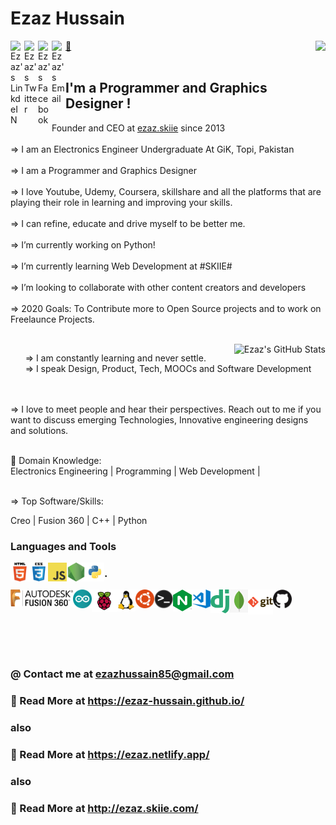 

<!--
**ezaz-hussain/ezaz_hussain* is a ✨ _special_ ✨ repository because its `README.md` (this file) appears on your GitHub profile.

Here are some ideas to get you started:

- 🔭 I’m currently working on ...
- 🌱 I’m currently learning ...
- 👯 I’m looking to collaborate on ...
- 🤔 I’m looking for help with ...
- 💬 Ask me about ...
- 📫 How to reach me: ...
- 😄 Pronouns: ...
- ⚡ Fun fact: ...
-->

# Ezaz Hussain




<img align="right" src="https://profile-counter.glitch.me/ezaz-hussain/count.svg" />

<a href="https://www.linkedin.com/in/ezaz-hussain-64987b19a/">
  <img align="left" alt="Ezaz's LinkdeIN" width="22px" src="https://cdn.jsdelivr.net/npm/simple-icons@v3/icons/linkedin.svg" />
</a>
<a href="https://twitter.com/ezazhussain85">
  <img align="left" alt="Ezaz's Twitter" width="22px" src="https://cdn.jsdelivr.net/npm/simple-icons@v3/icons/twitter.svg" />
</a>
<a href="https://www.facebook.com/ezaz.hussain.39">
  <img align="left" alt="Ezaz's Facebook" width="22px" src="https://cdn.jsdelivr.net/npm/simple-icons@v3/icons/facebook.svg" />
</a>
<a href="mailto:ezazhussain85@gmail.com">
  <img align="left" alt="Ezaz's Email" width="22px" src="https://cdn.jsdelivr.net/npm/simple-icons@v3/icons/gmail.svg" />
</a>
<a href="https://ezaz-hussain.github.io">🔗</a>
 <br /><br />
 
## I'm a Programmer and Graphics Designer !
 Founder and CEO at <a href="http://ezaz.skiie.com/">ezaz.skiie</a> since 2013
<br /><br />
=> I am an Electronics Engineer Undergraduate At GiK, Topi, Pakistan
<br /><br />
=> I am a Programmer and Graphics Designer
<br /><br />
=> I love Youtube, Udemy, Coursera, skillshare and all the platforms that are playing their role in learning and improving your skills. 
<br /><br />
=> I can refine, educate and drive myself to be better me.
 <br /><br />
=> I’m currently working on Python!
 <br /><br />
=> I’m currently learning Web Development at #SKIIE#
 <br /><br />
=> I’m looking to collaborate with other content creators and developers
 <br /><br />
=> 2020 Goals: To Contribute more to Open Source projects and to work on Freelaunce Projects.


<br /><img src="https://github-readme-stats.vercel.app/api?username=ezaz-hussain&show_icons=true&hide_border=true&theme=vue" alt=" Ezaz's GitHub Stats" align="right">


 &nbsp;  &nbsp;  &nbsp;  => I am constantly learning and never settle.<br />
 &nbsp;  &nbsp;  &nbsp;  => I speak Design, Product, Tech, MOOCs and Software Development<br />
 <br /><br />
 
=> I love to meet people and hear their perspectives. Reach out to me if you want to discuss emerging Technologies, Innovative engineering designs and solutions.
 <br /><br />
 
👀 Domain Knowledge:<br />
Electronics Engineering | Programming | Web Development |
 <br /><br />
 
=> Top Software/Skills:<br />

Creo | Fusion 360 | C++ | Python







<h3>Languages and Tools</h3>

<img align="left" alt="HTML5" width="30px" src="https://github.com/HuzaifaIrfan/HuzaifaIrfan/blob/master/img/html.png" />
<img align="left" alt="CSS3" width="30px" src="https://github.com/HuzaifaIrfan/HuzaifaIrfan/blob/master/img/css.png" />
<img align="left" alt="JavaScript" width="30px" src="https://github.com/HuzaifaIrfan/HuzaifaIrfan/blob/master/img/javascript.png" />
<img align="left" alt="Node.js" width="30px" src="https://github.com/HuzaifaIrfan/HuzaifaIrfan/blob/master/img/nodejs.png" />
<img align="left" alt="Python" width="30px" src="https://github.com/HuzaifaIrfan/HuzaifaIrfan/blob/master/img/python.png" />



<h3>.</h3>

<img align="left" alt="Fusion 360" width="100px" src="https://github.com/HuzaifaIrfan/HuzaifaIrfan/blob/master/img/fusion360.png" />
<img align="left" alt="Arduino" width="30px" src="https://github.com/HuzaifaIrfan/HuzaifaIrfan/blob/master/img/arduino.png" />
<img align="left" alt="Raspberry PI" width="40px" src="https://github.com/HuzaifaIrfan/HuzaifaIrfan/blob/master/img/raspi.png" />
<img align="left" alt="Linux" width="30px" src="https://github.com/HuzaifaIrfan/HuzaifaIrfan/blob/master/img/linux.png" />
<img align="left" alt="Ubuntu" width="30px" src="https://github.com/HuzaifaIrfan/HuzaifaIrfan/blob/master/img/ubuntu.png" />
<img align="left" alt="Terminal" width="30px" src="https://github.com/HuzaifaIrfan/HuzaifaIrfan/blob/master/img/terminal.png" />
<img align="left" alt="Nginx" width="30px" src="https://github.com/HuzaifaIrfan/HuzaifaIrfan/blob/master/img/nginx.png" />
<img align="left" alt="Visual Studio Code" width="30px" src="https://github.com/HuzaifaIrfan/HuzaifaIrfan/blob/master/img/visual-studio-code.png" />
<img align="left" alt="Django" width="30px" src="https://github.com/HuzaifaIrfan/HuzaifaIrfan/blob/master/img/django.png" />
<img align="left" alt="MongoDB" width="30px" src="https://github.com/HuzaifaIrfan/HuzaifaIrfan/blob/master/img/mongodb.jpeg" />
<img align="left" alt="Git" width="40px" src="https://github.com/HuzaifaIrfan/HuzaifaIrfan/blob/master/img/git.png" />
<img align="left" alt="GitHub" width="30px" src="https://github.com/HuzaifaIrfan/HuzaifaIrfan/blob/master/img/github.png" />

<!--
<img align="left" alt="Sass" width="30px" src="https://github.com/HuzaifaIrfan/HuzaifaIrfan/blob/master/img/sass.png" />

<img align="left" alt="React" width="30px" src="https://github.com/HuzaifaIrfan/HuzaifaIrfan/blob/master/img/react.png" />
-->
<!--
<img align="left" alt="SQL" width="30px" src="https://github.com/HuzaifaIrfan/HuzaifaIrfan/blob/master/img/sql.png" />
<img align="left" alt="MySQL" width="30px" src="https://github.com/HuzaifaIrfan/HuzaifaIrfan/blob/master/img/mysql.png" />
-->

 <br /><br />
<br /><br />
<br /><br />

### @ Contact me at <a href="mailto:ezaz.skiie.com">ezazhussain85@gmail.com</a>
 
 
### 🔗 Read More at https://ezaz-hussain.github.io/
###                 also
### 🔗 Read More at https://ezaz.netlify.app/
###                 also
### 🔗 Read More at http://ezaz.skiie.com/

